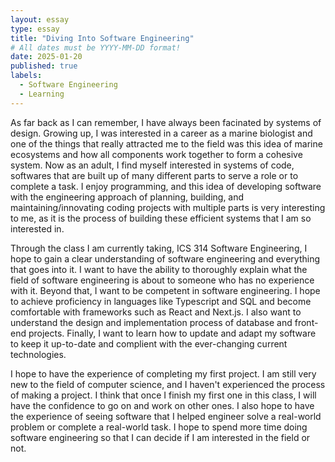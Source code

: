 ```yaml
---
layout: essay
type: essay
title: "Diving Into Software Engineering"
# All dates must be YYYY-MM-DD format!
date: 2025-01-20
published: true
labels:
  - Software Engineering 
  - Learning
---
```


As far back as I can remember, I have always been facinated by systems of design. Growing up, I was interested in a career as a marine biologist and one of the things that really attracted me to the field was this idea of marine ecosystems and how all components work together to form a cohesive system. Now as an adult, I find myself interested in systems of code, softwares that are built up of many different parts to serve a role or to complete a task. I enjoy programming, and this idea of developing software with the engineering approach of planning, building, and maintaining/innovating coding projects with multiple parts is very interesting to me, as it is the process of building these efficient systems that I am so interested in. 

Through the class I am currently taking, ICS 314 Software Engineering, I hope to gain a clear understanding of software engineering and everything that goes into it. I want to have the ability to thoroughly explain what the field of software engineering is about to someone who has no experience with it. Beyond that, I want to be competent in software engineering. I hope to achieve proficiency in languages like Typescript and SQL and become comfortable with frameworks such as React and Next.js. I also want to understand the design and implementation process of database and front-end projects. Finally, I want to learn how to update and adapt my software to keep it up-to-date and complient with the ever-changing current technologies. 

I hope to have the experience of completing my first project. I am still very new to the field of computer science, and I haven't experienced the process of making a project. I think that once I finish my first one in this class, I will have the confidence to go on and work on other ones. I also hope to have the experience of seeing software that I helped engineer solve a real-world problem or complete a real-world task. I hope to spend more time doing software engineering so that I can decide if I am interested in the field or not.  
